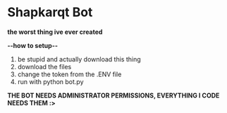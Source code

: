 # Shapkarqt Bot

**the worst thing ive ever created**

**--how to setup--**
1. be stupid and actually download this thing
2. download the files
3. change the token from the .ENV file
4. run with python bot.py

**THE BOT NEEDS ADMINISTRATOR PERMISSIONS, EVERYTHING I CODE NEEDS THEM :>**